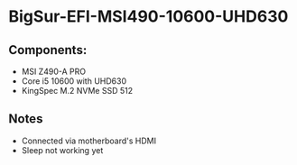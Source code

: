 # BigSur-EFI-MSI490-10600-UHD630

## Components:

* MSI Z490-A PRO
* Core i5 10600 with UHD630
* KingSpec M.2 NVMe SSD 512

## Notes
* Connected via motherboard's HDMI
* Sleep not working yet